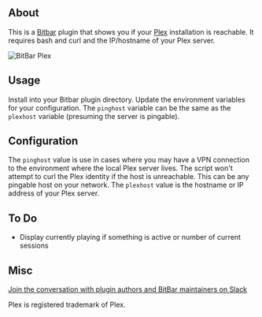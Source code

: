 ## About

This is a <a href="https://getbitbar.com">Bitbar</a> plugin that shows you if your <a href="https://plex.tv">Plex</A> installation is reachable.  It requires bash and curl and the IP/hostname of your Plex server.

![BitBar Plex](https://res.cloudinary.com/cyberge/image/upload/v1550632374/screenshots/vzykubr9r445oxar6aa4.png)

## Usage

Install into your Bitbar plugin directory.  Update the environment variables for your configuration.  The `pinghost` variable can be the same as the `plexhost` variable (presuming the server is pingable).

## Configuration
The `pinghost` value is use in cases where you may have a VPN connection to the environment where the local Plex server lives.  The script won't attempt to curl the Plex identity if the host is unreachable.  This can be any pingable host on your network.
The `plexhost` value is the hostname or IP address of your Plex server.

## To Do
- Display currently playing if something is active or number of current sessions

## Misc
[Join the conversation with plugin authors and BitBar maintainers on Slack](https://getbitbar.herokuapp.com/)

Plex is registered trademark of Plex.